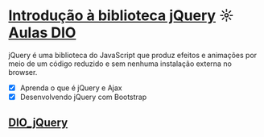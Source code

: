 # [Introdução à biblioteca jQuery](https://github.com/kakanew/DIO_jQuery/tree/master/Innovation_Introducao_jQuery) ☼ [Aulas DIO](https://web.digitalinnovation.one/course/jquery-essencial/learning/3b07becd-4b8c-4538-ae36-532dc6b27866/)

jQuery é uma biblioteca do JavaScript que produz efeitos e animações por meio de um código reduzido e sem nenhuma instalação externa no browser.

- [x] Aprenda o que é jQuery e Ajax
- [x] Desenvolvendo jQuery com Bootstrap

## [DIO_jQuery](https://github.com/kakanew/DIO_jQuery)